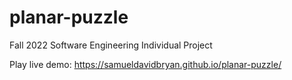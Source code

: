 # planar-puzzle
Fall 2022 Software Engineering Individual Project

Play live demo: 
https://samueldavidbryan.github.io/planar-puzzle/
